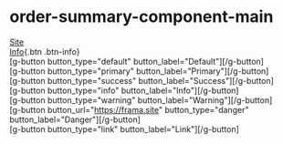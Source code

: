 # order-summary-component-main

[Site](https://yoann-chaperon.github.io/order-summary-component-main/)  
[Info](https://yoann-chaperon.github.io/order-summary-component-main/){.btn .btn-info}  
[g-button button_type="default" button_label="Default"][/g-button]  
[g-button button_type="primary" button_label="Primary"][/g-button]  
[g-button button_type="success" button_label="Success"][/g-button]  
[g-button button_type="info" button_label="Info"][/g-button]  
[g-button button_type="warning" button_label="Warning"][/g-button]  
[g-button button_url="https://frama.site" button_type="danger" button_label="Danger"][/g-button]  
[g-button button_type="link" button_label="Link"][/g-button]  
